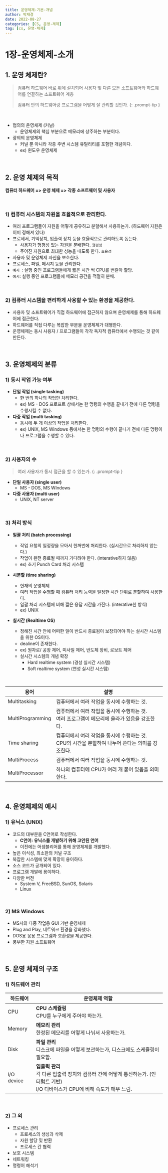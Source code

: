 ```yaml
---
title: 운영체제-기본-개념
author: 박재경
date: 2022-08-27
categories: [CS, 운영-체제]
tag: [cs, 운영-체제]
---
```


# 1장-운영체제-소개

## 1. 운영 체제란?

> 컴퓨터 하드웨어 바로 위에 설치되어 사용자 및 다른 모든 소프트웨어와 하드웨어를 연결하는 소프트웨어 계층
>
> 컴퓨터 안의 하드웨어랑 프로그램을 어떻게 잘 관리할 것인가.
{: .prompt-tip }

<br>

- 협의의 운영체제 (커널)
  - 운영체제의 핵심 부분으로 메모리에 상주하는 부분이다.
- 광의의 운영체제
  - 커널 뿐 아니라 각종 주변 시스템 유틸리티를 포함한 개념이다.
  - ex) 윈도우 운영체제

<br>

## 2.  운영 체제의 목적

**컴퓨터 하드웨어 => 운영 체제 => 각종 소프트웨어 및 사용자**

<br>

### 1) 컴퓨터 시스템의 자원을 효율적으로 관리한다.

- 여러 프로그램들이 자원을 어떻게 공유하고 분할해서 사용하는가. (하드웨어 자원은 이미 정해져 있다)
- 프로세서, 기억장치, 입출력 장치 등을 효율적으로 관리하도록 돕는다. 
  - 사용자가 형평성 있는 자원을 분배한다. `형평성`
  - 주어진 자원으로 최대한 성능을 내도록 한다. `효율성`
- 사용자 및 운영체제 자신을 보호한다.
- 프로세스, 파일, 메시지 등을 관리한다. 
- `예시 `: 실행 중인 프로그램들에게 짧은 시간 씩 CPU를 번갈아 할당.
- `예시`: 실행 중인 프로그램들에 메모리 공간을 적절히 분배.

<br>

### 2) 컴퓨터 시스템을 편리하게 사용할 수 있는 환경을 제공한다.

- 사용자 및 소프트웨어가 직접 하드웨어에 접근하지 않으며 운영체제를 통해 하드웨어에 접근한다. 
- 하드웨어를 직접 다루는 복잡한 부분을 운영체제가 대행한다. 
- 운영체제는 동시 사용자 / 프로그램들이 각각 독자적 컴퓨터에서 수행되는 것 같이 만든다.  

<br>

## 3. 운영체제의 분류

### 1) 동시 작업 가능 여부

- **단일 작업 (single tasking)**
  - 한 번의 하나의 작업만 처리한다. 
  - ex) MS - DOS 프로프트 상에서는 한 명령의 수행을 끝내기 전에 다른 명령을 수행시킬 수 없다.
- **다중 작업 (multi tasking)**
  - 동시에 두 개 이상의 작업을 처리한다.
  - ex) UNIX, MS Windows 등에서는 한 명령의 수행이 끝나기 전에 다른 명령이나 프로그램을 수행할 수 있다. 

<br>

### 2) 사용자의 수

> 여러 사용자가 동시 접근을 할 수 있는가. 
{: .prompt-tip }

- **단일 사용자 (single user)**
  - MS - DOS, MS WIndows
- **다중 사용자 (multi user)**
  - UNIX, NT server

<br>

### 3) 처리 방식

- **일괄 처리 (batch processing)**
  - 작업 요청의 일정량을 모아서 한꺼번에 처리한다. (실시간으로 처리하지 않는다.)
  - 작업이 완전 종료될 때까지 기다려야 한다. (interative하지 않음)
  - ex) 초기 Punch Card 처리 시스템

- **시분할 (time sharing)**
  - 현재의 운영체제
  - 여러 작업을 수행할 때 컴퓨터 처리 능력을 일정한 시간 단위로 분할하여 사용한다.
  - 일괄 처리 시스템에 비해 짧은 응답 시간을 가진다. (interative한 방식)
  - ex) UNIX
- **실시간 (Realtime OS)**
  - 정해진 시간 안에 어떠한 일이 반드시 종료됨이 보장되어야 하는 실시간 시스템을 위한 OS이다.
  - dealine이 존재한다. 
  - ex) 원자로/ 공장 제어, 미사일 제어, 반도체 장비, 로보트 제어
  - 실시간 시스템의 개념 확장
    - Hard realtime system (경성 실시간 시스템)
    - Soft realtime system (연성 실시간 시스템)

<br>

| 용어             | 설명                                                         |
| ---------------- | ------------------------------------------------------------ |
| Multitasking     | 컴퓨터에서 여러 작업을 동시에 수행하는 것.                   |
| MultiProgramming | 컴퓨터에서 여러 작업을 동시에 수행하는 것.<br />여러 프로그램이 메모리에 올라가 있음을 강조한다. |
| Time sharing     | 컴퓨터에서 여러 작업을 동시에 수행하는 것.<br />CPU의 시간을 분할하여 나누어 쓴다는 의미를 강조한다. |
| MultiProcess     | 컴퓨터에서 여러 작업을 동시에 수행하는 것.                   |
| MultiProcessor   | 하나의 컴퓨터에 CPU가 여러 개 붙어 있음을 의미한다.          |

<br>

## 4. 운영체제의 예시

### 1) 유닉스 (UNIX)

- 코드의 대부분을 C언어로 작성한다.  
  - **C언어: 유닉스를 개발하기 위해 고안된 언어**
  - 이전에는 어셈블리어를 통해 운영체제를 개발했다.
- 높은 이식성, 최소한의 커널 구조
- 복잡한 시스템에 맞게 확장이 용이하다.
- 소스 코드가 공개되어 있다.
- 프로그램 개발에 용이하다.
- 다양한 버전
  - System V, FreeBSD, SunOS, Solaris
  - Linux

<br>

### 2) MS Windows

- MS사의 다중 작업용 GUI 기반 운영체제
- Plug and Play, 네트워크 환경을 강화했다.
- DOS용 응용 프로그램과 호환성을 제공한다.
- 풍부한 지원 소프트웨어

<br>

## 5. 운영 체제의 구조

### 1) 하드웨어 관리 

| 하드웨어   | 운영체제 역할                                                |
| ---------- | ------------------------------------------------------------ |
| CPU        | **CPU 스케쥴링**<br />CPU를 누구에게 주어야 하는가.          |
| Memory     | **메모리 관리**<br />한정된 메모리를 어떻게 나눠서 사용하는가. |
| Disk       | **파일 관리**<br />디스크에 파일을 어떻게 보관하는가, 디스크에도 스케쥴링이 필요함. |
| I/O device | **입출력 관리**<br />각 다른 입출력 장치와 컴퓨터 간에 어떻게 통신하는가. (인터럽트 기반) <br />I/O 디바이스가 CPU에 비해 속도가 매우 느림. |

<br>

### 2) 그 외

- 프로세스 관리
  - 프로세스의 생성과 삭제
  - 자원 할당 및 반환
  - 프로세스 간 협력
- 보호 시스템
- 네트워킹
- 명령어 해석기

<br>